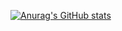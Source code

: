 [![Anurag's GitHub stats](https://github-readme-stats.vercel.app/api?username=alivarastepour)](https://github.com/anuraghazra/github-readme-stats)
